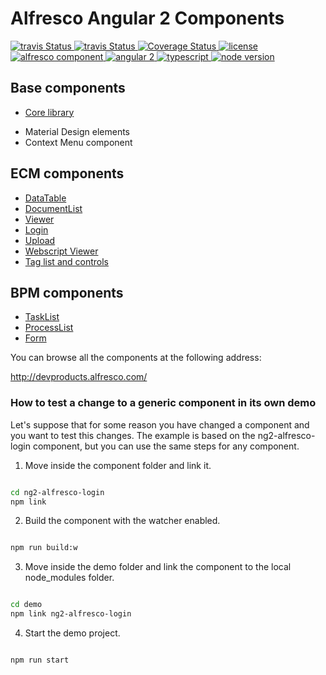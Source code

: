 # Alfresco Angular 2 Components

 <p>
  <a title='Build Status Travis' href="https://travis-ci.org/Alfresco/alfresco-ng2-components">
    <img src='https://travis-ci.org/Alfresco/alfresco-ng2-components.svg?branch=master'  alt='travis
    Status' />
  </a>
  <a title='Build Status AppVeyor' href="https://ci.appveyor.com/project/alfresco/alfresco-ng2-components">
    <img src='https://ci.appveyor.com/api/projects/status/github/Alfresco/alfresco-ng2-components'  alt='travis
    Status' />
  </a>
  <a href='https://codecov.io/gh/Alfresco/alfresco-ng2-components'>
    <img src='https://img.shields.io/codecov/c/github/Alfresco/alfresco-ng2-components/master.svg?maxAge=2592000' alt='Coverage Status' />
  </a>
  <a href='https://github.com/Alfresco/alfresco-ng2-components/blob/master/LICENSE'>
     <img src='https://img.shields.io/hexpm/l/plug.svg' alt='license' />
  </a>
  <a href='https://www.alfresco.com/'>
     <img src='https://img.shields.io/badge/style-component-green.svg?label=alfresco' alt='alfresco component' />
  </a>
  <a href='https://angular.io/'>
     <img src='https://img.shields.io/badge/style-2-red.svg?label=angular' alt='angular 2' />
  </a>
  <a href='https://www.typescriptlang.org/docs/tutorial.html'>
     <img src='https://img.shields.io/badge/style-lang-blue.svg?label=typescript' alt='typescript' />
  </a>
  <a href='https://www.alfresco.com/'>
     <img src='https://img.shields.io/badge/style-%3E5.0.0-blue.svg?label=node%20version' alt='node version' />
  </a>
</p>

## Base components

- [Core library](ng2-alfresco-core/README.md)
 * Material Design elements
 * Context Menu component

## ECM components

- [DataTable](ng2-alfresco-datatable/README.md)
- [DocumentList](ng2-alfresco-documentlist/README.md)
- [Viewer](ng2-alfresco-viewer/README.md)
- [Login](ng2-alfresco-login/README.md)
- [Upload](ng2-alfresco-upload/README.md)
- [Webscript Viewer](ng2-alfresco-webscript/README.md)
- [Tag list and controls](ng2-alfresco-tag/README.md)

## BPM components

- [TaskList](ng2-activiti-tasklist/README.md)
- [ProcessList](ng2-activiti-processlist/README.md)
- [Form](ng2-activiti-form/README.md)

You can browse all the components at the following address:

http://devproducts.alfresco.com/

### How to test a change to a generic component in its own demo

Let's suppose that for some reason you have changed a component and you want to test this changes.
The example is based on the ng2-alfresco-login component, but you can use the same steps for any component.


1.  Move inside the component folder and link it.
```sh

cd ng2-alfresco-login
npm link

```

2.  Build the component with the watcher enabled.
```sh

npm run build:w

```

3. Move inside the demo folder and link the component to the local node_modules folder.
```sh

cd demo
npm link ng2-alfresco-login

```

4. Start the demo project.
```sh

npm run start
```